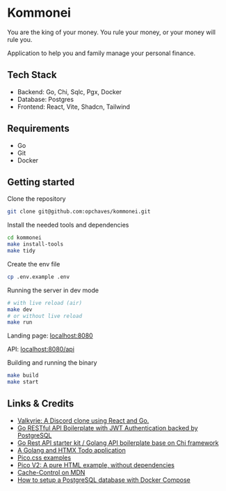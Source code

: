 # Kommonei

You are the king of your money. You rule your money, or your money will rule you.

Application to help you and family manage your personal finance.

## Tech Stack

- Backend: Go, Chi, Sqlc, Pgx, Docker
- Database: Postgres
- Frontend: React, Vite, Shadcn, Tailwind

## Requirements

- Go
- Git
- Docker

## Getting started

Clone the repository

```sh
git clone git@github.com:opchaves/kommonei.git
```

Install the needed tools and dependencies

```sh
cd kommonei
make install-tools
make tidy
```

Create the env file

```sh
cp .env.example .env
```

Running the server in dev mode

```sh
# with live reload (air)
make dev
# or without live reload
make run
```

Landing page: [localhost:8080](http://localhost:8080)

API: [localhost:8080/api](http://localhost:8080/api)

Building and running the binary

```sh
make build
make start
```

## Links & Credits

- [Valkyrie: A Discord clone using React and Go.](https://github.com/sentrionic/Valkyrie)
- [Go RESTful API Boilerplate with JWT Authentication backed by PostgreSQL](https://github.com/dhax/go-base)
- [Go Rest API starter kit / Golang API boilerplate base on Chi framework](https://github.com/qreasio/go-starter-kit)
- [A Golang and HTMX Todo application](https://github.com/paganotoni/todox)
- [Pico.css examples](https://github.com/picocss/examples)
- [Pico V2: A pure HTML example, without dependencies](https://codesandbox.io/s/github/picocss/examples/tree/master/v2-html)
- [Cache-Control on MDN](https://developer.mozilla.org/en-US/docs/Web/HTTP/Headers/Cache-Control)
- [How to setup a PostgreSQL database with Docker Compose](https://blog.cadumagalhaes.dev/how-to-setup-a-postgresql-database-with-docker-compose)
